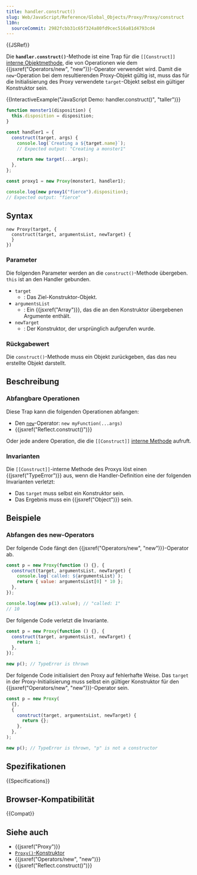 ```yaml
---
title: handler.construct()
slug: Web/JavaScript/Reference/Global_Objects/Proxy/Proxy/construct
l10n:
  sourceCommit: 2982fcbb31c65f324a80fd9cec516a81d4793cd4
---
```


{{JSRef}}

Die **`handler.construct()`**-Methode ist eine Trap für die `[[Construct]]` [interne Objektmethode](/de/docs/Web/JavaScript/Reference/Global_Objects/Proxy#object_internal_methods), die von Operationen wie dem {{jsxref("Operators/new", "new")}}-Operator verwendet wird. Damit die `new`-Operation bei dem resultierenden Proxy-Objekt gültig ist, muss das für die Initialisierung des Proxy verwendete `target`-Objekt selbst ein gültiger Konstruktor sein.

{{InteractiveExample("JavaScript Demo: handler.construct()", "taller")}}

```js interactive-example
function monster1(disposition) {
  this.disposition = disposition;
}

const handler1 = {
  construct(target, args) {
    console.log(`Creating a ${target.name}`);
    // Expected output: "Creating a monster1"

    return new target(...args);
  },
};

const proxy1 = new Proxy(monster1, handler1);

console.log(new proxy1("fierce").disposition);
// Expected output: "fierce"
```

## Syntax

```js-nolint
new Proxy(target, {
  construct(target, argumentsList, newTarget) {
  }
})
```

### Parameter

Die folgenden Parameter werden an die `construct()`-Methode übergeben. `this` ist an den Handler gebunden.

- `target`
  - : Das Ziel-Konstruktor-Objekt.
- `argumentsList`
  - : Ein {{jsxref("Array")}}, das die an den Konstruktor übergebenen Argumente enthält.
- `newTarget`
  - : Der Konstruktor, der ursprünglich aufgerufen wurde.

### Rückgabewert

Die `construct()`-Methode muss ein Objekt zurückgeben, das das neu erstellte Objekt darstellt.

## Beschreibung

### Abfangbare Operationen

Diese Trap kann die folgenden Operationen abfangen:

- Den [`new`](/de/docs/Web/JavaScript/Reference/Operators/new)-Operator: `new myFunction(...args)`
- {{jsxref("Reflect.construct()")}}

Oder jede andere Operation, die die `[[Construct]]` [interne Methode](/de/docs/Web/JavaScript/Reference/Global_Objects/Proxy#object_internal_methods) aufruft.

### Invarianten

Die `[[Construct]]`-interne Methode des Proxys löst einen {{jsxref("TypeError")}} aus, wenn die Handler-Definition eine der folgenden Invarianten verletzt:

- Das `target` muss selbst ein Konstruktor sein.
- Das Ergebnis muss ein {{jsxref("Object")}} sein.

## Beispiele

### Abfangen des new-Operators

Der folgende Code fängt den {{jsxref("Operators/new", "new")}}-Operator ab.

```js
const p = new Proxy(function () {}, {
  construct(target, argumentsList, newTarget) {
    console.log(`called: ${argumentsList}`);
    return { value: argumentsList[0] * 10 };
  },
});

console.log(new p(1).value); // "called: 1"
// 10
```

Der folgende Code verletzt die Invariante.

```js example-bad
const p = new Proxy(function () {}, {
  construct(target, argumentsList, newTarget) {
    return 1;
  },
});

new p(); // TypeError is thrown
```

Der folgende Code initialisiert den Proxy auf fehlerhafte Weise. Das `target` in der Proxy-Initialisierung muss selbst ein gültiger Konstruktor für den {{jsxref("Operators/new", "new")}}-Operator sein.

```js example-bad
const p = new Proxy(
  {},
  {
    construct(target, argumentsList, newTarget) {
      return {};
    },
  },
);

new p(); // TypeError is thrown, "p" is not a constructor
```

## Spezifikationen

{{Specifications}}

## Browser-Kompatibilität

{{Compat}}

## Siehe auch

- {{jsxref("Proxy")}}
- [`Proxy()`-Konstruktor](/de/docs/Web/JavaScript/Reference/Global_Objects/Proxy/Proxy)
- {{jsxref("Operators/new", "new")}}
- {{jsxref("Reflect.construct()")}}
